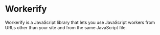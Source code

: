 # Workerify
Workerify is a JavaScript library that lets you use JavaScript workers from URLs other than your site and from the same JavaScript file.
